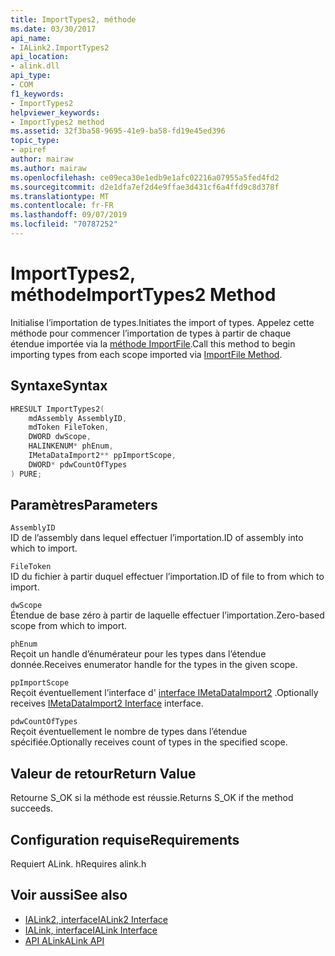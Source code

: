 ```yaml
---
title: ImportTypes2, méthode
ms.date: 03/30/2017
api_name:
- IALink2.ImportTypes2
api_location:
- alink.dll
api_type:
- COM
f1_keywords:
- ImportTypes2
helpviewer_keywords:
- ImportTypes2 method
ms.assetid: 32f3ba58-9695-41e9-ba58-fd19e45ed396
topic_type:
- apiref
author: mairaw
ms.author: mairaw
ms.openlocfilehash: ce09eca30e1edb9e1afc02216a07955a5fed4fd2
ms.sourcegitcommit: d2e1dfa7ef2d4e9ffae3d431cf6a4ffd9c8d378f
ms.translationtype: MT
ms.contentlocale: fr-FR
ms.lasthandoff: 09/07/2019
ms.locfileid: "70787252"
---
```

# <a name="importtypes2-method"></a><span data-ttu-id="c3835-102">ImportTypes2, méthode</span><span class="sxs-lookup"><span data-stu-id="c3835-102">ImportTypes2 Method</span></span>
<span data-ttu-id="c3835-103">Initialise l’importation de types.</span><span class="sxs-lookup"><span data-stu-id="c3835-103">Initiates the import of types.</span></span> <span data-ttu-id="c3835-104">Appelez cette méthode pour commencer l’importation de types à partir de chaque étendue importée via la [méthode ImportFile](importfile-method.md).</span><span class="sxs-lookup"><span data-stu-id="c3835-104">Call this method to begin importing types from each scope imported via [ImportFile Method](importfile-method.md).</span></span>  
  
## <a name="syntax"></a><span data-ttu-id="c3835-105">Syntaxe</span><span class="sxs-lookup"><span data-stu-id="c3835-105">Syntax</span></span>  
  
```cpp  
HRESULT ImportTypes2(  
    mdAssembly AssemblyID,  
    mdToken FileToken,  
    DWORD dwScope,  
    HALINKENUM* phEnum,  
    IMetaDataImport2** ppImportScope,  
    DWORD* pdwCountOfTypes  
) PURE;  
```  
  
## <a name="parameters"></a><span data-ttu-id="c3835-106">Paramètres</span><span class="sxs-lookup"><span data-stu-id="c3835-106">Parameters</span></span>  
 `AssemblyID`  
 <span data-ttu-id="c3835-107">ID de l’assembly dans lequel effectuer l’importation.</span><span class="sxs-lookup"><span data-stu-id="c3835-107">ID of assembly into which to import.</span></span>  
  
 `FileToken`  
 <span data-ttu-id="c3835-108">ID du fichier à partir duquel effectuer l’importation.</span><span class="sxs-lookup"><span data-stu-id="c3835-108">ID of file to from which to import.</span></span>  
  
 `dwScope`  
 <span data-ttu-id="c3835-109">Étendue de base zéro à partir de laquelle effectuer l’importation.</span><span class="sxs-lookup"><span data-stu-id="c3835-109">Zero-based scope from which to import.</span></span>  
  
 `phEnum`  
 <span data-ttu-id="c3835-110">Reçoit un handle d’énumérateur pour les types dans l’étendue donnée.</span><span class="sxs-lookup"><span data-stu-id="c3835-110">Receives enumerator handle for the types in the given scope.</span></span>  
  
 `ppImportScope`  
 <span data-ttu-id="c3835-111">Reçoit éventuellement l’interface d' [interface IMetaDataImport2](../metadata/imetadataimport2-interface.md) .</span><span class="sxs-lookup"><span data-stu-id="c3835-111">Optionally receives [IMetaDataImport2 Interface](../metadata/imetadataimport2-interface.md) interface.</span></span>  
  
 `pdwCountOfTypes`  
 <span data-ttu-id="c3835-112">Reçoit éventuellement le nombre de types dans l’étendue spécifiée.</span><span class="sxs-lookup"><span data-stu-id="c3835-112">Optionally receives count of types in the specified scope.</span></span>  
  
## <a name="return-value"></a><span data-ttu-id="c3835-113">Valeur de retour</span><span class="sxs-lookup"><span data-stu-id="c3835-113">Return Value</span></span>  
 <span data-ttu-id="c3835-114">Retourne S_OK si la méthode est réussie.</span><span class="sxs-lookup"><span data-stu-id="c3835-114">Returns S_OK if the method succeeds.</span></span>  
  
## <a name="requirements"></a><span data-ttu-id="c3835-115">Configuration requise</span><span class="sxs-lookup"><span data-stu-id="c3835-115">Requirements</span></span>  
 <span data-ttu-id="c3835-116">Requiert ALink. h</span><span class="sxs-lookup"><span data-stu-id="c3835-116">Requires alink.h</span></span>  
  
## <a name="see-also"></a><span data-ttu-id="c3835-117">Voir aussi</span><span class="sxs-lookup"><span data-stu-id="c3835-117">See also</span></span>

- [<span data-ttu-id="c3835-118">IALink2, interface</span><span class="sxs-lookup"><span data-stu-id="c3835-118">IALink2 Interface</span></span>](ialink2-interface.md)
- [<span data-ttu-id="c3835-119">IALink, interface</span><span class="sxs-lookup"><span data-stu-id="c3835-119">IALink Interface</span></span>](ialink-interface.md)
- [<span data-ttu-id="c3835-120">API ALink</span><span class="sxs-lookup"><span data-stu-id="c3835-120">ALink API</span></span>](index.md)
